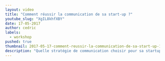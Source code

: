 ```yaml
---
layout: video
title: "Comment réussir la communication de sa start-up ?"
youtube_slug: "XgIL8khfXBY"
date: 17-05-2017
author: cedric
labels:
  - workshop
pushed: true
thumbnail: 2017-05-17-comment-reussir-la-communication-de-sa-start-up-1.jpg
description: "Quelle stratégie de communication choisir pour sa startup ? Existe-t-il une recette miracle pour créer le buzz ? Faut-il utiliser les dernières technologies en vogue (réalité augmentée, VR, chatbots, ...) ? Thomas Ceccaldi, directeur du développement chez Buzzman et cofondateur de Productman & Roadstr vous accompagne lors des premiers pas de votre réflexion."
---
```

